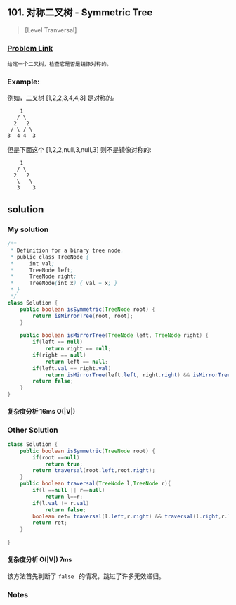 ## 101. 对称二叉树 - Symmetric Tree

> [Level Tranversal]

### [Problem Link](https://leetcode-cn.com/problems/symmetric-tree/)
	给定一个二叉树，检查它是否是镜像对称的。
### Example:

例如，二叉树 [1,2,2,3,4,4,3] 是对称的。

```
    1
   / \
  2   2
 / \ / \
3  4 4  3
```

但是下面这个 [1,2,2,null,3,null,3] 则不是镜像对称的:

```
    1
   / \
  2   2
   \   \
   3    3
```

## solution
### My solution
```java
/**
 * Definition for a binary tree node.
 * public class TreeNode {
 *     int val;
 *     TreeNode left;
 *     TreeNode right;
 *     TreeNode(int x) { val = x; }
 * }
 */
class Solution {
    public boolean isSymmetric(TreeNode root) {
        return isMirrorTree(root, root);
    }
    
    public boolean isMirrorTree(TreeNode left, TreeNode right) {
        if(left == null)
            return right == null;
        if(right == null)
            return left == null;
        if(left.val == right.val)
            return isMirrorTree(left.left, right.right) && isMirrorTree(left.right, right.left);
        return false;
    }
}
```
#### 复杂度分析 16ms  O(|V|)

### Other Solution
```java
class Solution {
    public boolean isSymmetric(TreeNode root) {
        if(root ==null)
            return true;
        return traversal(root.left,root.right);
    }
    public boolean traversal(TreeNode l,TreeNode r){
        if(l ==null || r==null)
            return l==r;
        if(l.val != r.val)
            return false;
        boolean ret= traversal(l.left,r.right) && traversal(l.right,r.left);
        return ret;
    }
    
}
```
#### 复杂度分析 O(|V|) 7ms

该方法首先判断了  `false ` 的情况，跳过了许多无效递归。

### Notes

